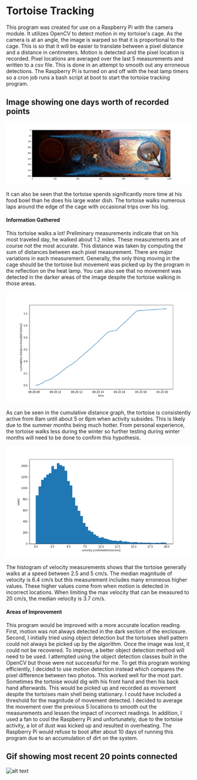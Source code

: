 # Tortoise Tracking

This program was created for use on a Raspberry Pi with the camera module. It utilizes OpenCV to detect motion in my tortoise's cage. As the camera is at an angle, the image is warped so that it is proportional to the cage. This is so that it will be easier to translate between a pixel distance and a distance in centimeters. Motion is detected and the pixel location is recorded. Pixel locations are averaged over the last 5 measurements and written to a csv file. This is done in an attempt to smooth out any erroneous detections. The Raspberry Pi is turned on and off with the heat lamp timers so a cron job runs a bash script at boot to start the tortoise tracking program.

## Image showing one days worth of recorded points

![alt text](https://github.com/oh-en/Tracking-Tortoise/blob/master/20200920.png?raw=true)

It can also be seen that the tortoise spends significantly more time at his food bowl than he does his large water dish. The tortoise walks numerous laps around the edge of the cage with occasional trips over his log.

#### Information Gathered

This tortoise walks a lot! Preliminary measurements indicate that on his most traveled day, he walked about 1.2 miles. These measurements are of course not the most accurate. This distance was taken by computing the sum of distances between each pixel measurement. There are major variations in each measurement. Generally, the only thing moving in the cage should be the tortoise but movement was picked up by the program in the reflection on the heat lamp. You can also see that no movement was detected in the darker areas of the image despite the tortoise walking in those areas.

![alt text](https://github.com/oh-en/Tracking-Tortoise/blob/master/cumulative_distance.png?raw=true)

As can be seen in the cumulative distance graph, the tortoise is consistently active from 8am until about 5 or 6pm when activity subsides. This is likely due to the summer months being much hotter. From personal experience, the tortoise walks less during the winter so further testing during winter months will need to be done to confirm this hypothesis.

![alt text](https://github.com/oh-en/Tracking-Tortoise/blob/master/velocity_histogram.png?raw=true)

The histogram of velocity measurements shows that the tortoise generally walks at a speed between 2.5 and 5 cm/s. The median magnitude of velocity is 6.4 cm/s but this measurement includes many erroneous higher values. These higher values come from when motion is detected in incorrect locations. When limiting the max velocity that can be measured to 20 cm/s, the median velocity is 3.7 cm/s.

#### Areas of Improvement

This program would be improved with a more accurate location reading. First, motion was not always detected in the dark section of the enclosure. Second, I initially tried using object detection but the tortoises shell pattern could not always be picked up by the algorithm. Once the image was lost, it could not be recovered. To improve, a better object detection method will need to be used. I attempted using the object detection classes built in the OpenCV but those were not successful for me. To get this program working efficiently, I decided to use motion detection instead which compares the pixel difference between two photos. This worked well for the most part. Sometimes the tortoise would dig with his front hand and then his back hand afterwards. This would be picked up and recorded as movement despite the tortoises main shell being stationary. I could have included a threshold for the magnitude of movement detected. I decided to average the movement over the previous 5 locations to smooth out the measurements and lessen the impact of incorrect readings. In addition, I used a fan to cool the Raspberry Pi and unfortunately, due to the tortoise activity, a lot of dust was kicked up and resulted in overheating. The Raspberry Pi would refuse to boot after about 10 days of running this program due to an accumulation of dirt on the system.

## Gif showing most recent 20 points connected

![alt text](https://github.com/oh-en/Tracking-Tortoise/blob/master/tortoise.gif?raw=true)

